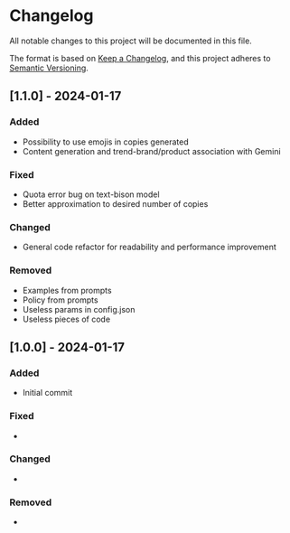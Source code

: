# Changelog

All notable changes to this project will be documented in this file.

The format is based on [Keep a Changelog](https://keepachangelog.com/en/1.0.0/),
and this project adheres to [Semantic Versioning](https://semver.org/spec/v2.0.0.html).

## [1.1.0] - 2024-01-17

### Added

- Possibility to use emojis in copies generated
- Content generation and trend-brand/product association with Gemini

### Fixed

- Quota error bug on text-bison model
- Better approximation to desired number of copies

### Changed

- General code refactor for readability and performance improvement

### Removed

- Examples from prompts
- Policy from prompts
- Useless params in config.json
- Useless pieces of code

## [1.0.0] - 2024-01-17

### Added

- Initial commit

### Fixed

- 

### Changed

- 

### Removed

- 